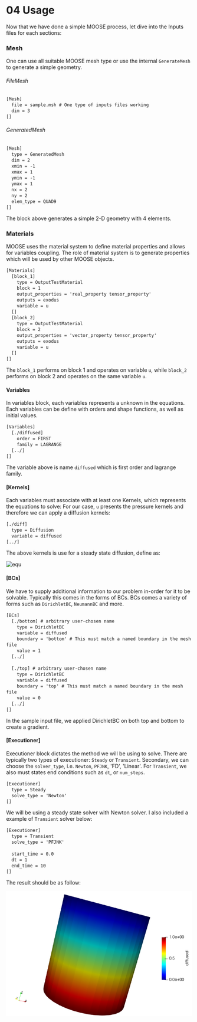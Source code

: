 # 04 Usage

Now that we have done a simple MOOSE process, let dive into the Inputs files for each sections:


### Mesh

One can use all suitable MOOSE mesh type or use the internal `GenerateMesh` to generate a simple geometry.

######  FileMesh

    [Mesh]
      file = sample.msh # One type of inputs files working
      dim = 3
    []


######  GeneratedMesh

    [Mesh]
      type = GeneratedMesh
      dim = 2
      xmin = -1
      xmax = 1
      ymin = -1
      ymax = 1
      nx = 2
      ny = 2
      elem_type = QUAD9
    []

The block above generates a simple 2-D geometry with 4 elements.

### Materials

MOOSE uses the material system to define material properties and allows for variables coupling. The role of material system is to generate properties which will be used by other MOOSE objects.

    [Materials]
      [block_1]
        type = OutputTestMaterial
        block = 1
        output_properties = 'real_property tensor_property'
        outputs = exodus
        variable = u
      []
      [block_2]
        type = OutputTestMaterial
        block = 2
        output_properties = 'vector_property tensor_property'
        outputs = exodus
        variable = u
      []
    []

The `block_1` performs on block 1 and operates on variable `u`, while `block_2` performs on block 2 and operates on the same variable `u`.


#### Variables

In variables block, each variables represents a unknown in the equations. Each variables can be define with orders and shape functions, as well as initial values.

    [Variables]
      [./diffused]
        order = FIRST
        family = LAGRANGE
      [../]
    []

The variable above is name `diffused` which is first order and lagrange family.

#### [Kernels]

Each variables must associate with at least one Kernels, which represents the equations to solve:
For our case, `u` presents the pressure kernels and therefore we can apply a diffusion kernels:

    [./diff]
      type = Diffusion
      variable = diffused
    [../]

The above kernels is use for a steady state diffusion, define as:

![equ](https://latex.codecogs.com/gif.latex?-\nabla&space;\cdot&space;\nabla&space;u&space;=&space;0&space;\in&space;\Omega)




#### [BCs]

We have to supply additional information to our problem in-order for it to be solvable. Typically this comes in the forms of BCs. BCs comes a variety of forms such as `DirichletBC`, `NeumannBC` and more.

    [BCs]
      [./bottom] # arbitrary user-chosen name
        type = DirichletBC
        variable = diffused
        boundary = 'bottom' # This must match a named boundary in the mesh file
        value = 1
      [../]

      [./top] # arbitrary user-chosen name
        type = DirichletBC
        variable = diffused
        boundary = 'top' # This must match a named boundary in the mesh file
        value = 0
      [../]
    []

In the sample input file, we applied DirichletBC on both top and bottom to create a gradient.


#### [Executioner]

Executioner block dictates the method we will be using to solve. There are typically two types of executioner: `Steady` or `Transient`. Secondary, we can choose the `solver_type`, i.e. `Newton`, `PFJNK`, 'FD', 'Linear'. For `Transient`, we also must states end conditions such as `dt`, or `num_steps`.

    [Executioner]
      type = Steady
      solve_type = 'Newton'
    []

We will be using a steady state solver with Newton solver. I also included a example of `Transient` solver below:

    [Executioner]
      type = Transient
      solve_type = 'PFJNK'

      start_time = 0.0
      dt = 1
      end_time = 10
    []


The result should be as follow:

![outputs_04](media/04_mug.png)
